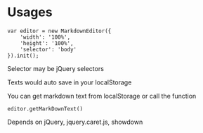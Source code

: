 Usages
===

    var editor = new MarkdownEditor({
        'width': '100%',
        'height': '100%',
        'selector': 'body'
    }).init();

Selector may be jQuery selectors

Texts would auto save in your localStorage

You can get markdown text from localStorage or call the function
    
    editor.getMarkDownText()

Depends on jQuery, jquery.caret.js, showdown 
